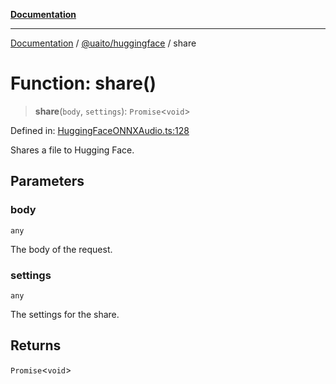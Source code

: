 [**Documentation**](../../../README.md)

***

[Documentation](../../../README.md) / [@uaito/huggingface](../README.md) / share

# Function: share()

> **share**(`body`, `settings`): `Promise`\<`void`\>

Defined in: [HuggingFaceONNXAudio.ts:128](https://github.com/elribonazo/uaito/blob/59519c0d40f515dbd89fd61e340cabe541998f9e/packages/huggingFace/src/HuggingFaceONNXAudio.ts#L128)

Shares a file to Hugging Face.

## Parameters

### body

`any`

The body of the request.

### settings

`any`

The settings for the share.

## Returns

`Promise`\<`void`\>
